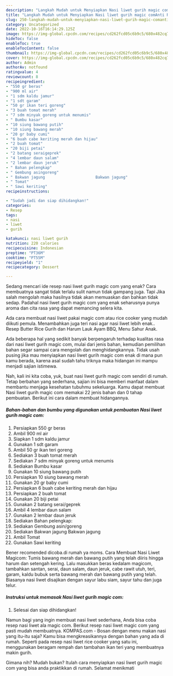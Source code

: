 ```yaml
---
description: "Langkah Mudah untuk Menyiapkan Nasi liwet gurih magic comAnti Ribet"
title: "Langkah Mudah untuk Menyiapkan Nasi liwet gurih magic comAnti Ribet"
slug: 250-langkah-mudah-untuk-menyiapkan-nasi-liwet-gurih-magic-comanti-ribet
category: Uncategorized
date: 2022-10-16T16:14:29.125Z
image: https://img-global.cpcdn.com/recipes/cd262fcd05c6b9c5/680x482cq70/nasi-liwet-gurih-magic-com-foto-resep-utama.jpg
hideToc: false
enableToc: true
enableTocContent: false
thumbnail: https://img-global.cpcdn.com/recipes/cd262fcd05c6b9c5/680x482cq70/nasi-liwet-gurih-magic-com-foto-resep-utama.jpg
cover: https://img-global.cpcdn.com/recipes/cd262fcd05c6b9c5/680x482cq70/nasi-liwet-gurih-magic-com-foto-resep-utama.jpg
author: Admin
authorAv: notfound
ratingvalue: 4
reviewcount: 8
recipeingredient:
- "550 gr beras"
- "900 ml air"
- "1 sdm kaldu jamur"
- "1 sdt garam"
- "50 gr ikan teri goreng"
- "3 buah tomat merah"
- "7 sdm minyak goreng untuk menumis"
- " Bumbu kasar"
- "10 siung bawang putih"
- "10 siung bawang merah"
- "20 gr baby cumi"
- "6 buah cabe keriting merah dan hijau"
- "2 buah tomat"
- "20 biji petai"
- "2 batang seraigeprek"
- "4 lembar daun salam"
- "2 lembar daun jeruk"
- " Bahan pelengkap"
- " Gembung asingoreng"
- " Bakwan jagung                      Bakwan jagung"
- " Tomat"
- " Sawi keriting"
recipeinstructions:

- "Sudah jadi dan siap dihidangkan!"
categories:
- Resep
tags:
- nasi
- liwet
- gurih

katakunci: nasi liwet gurih 
nutrition: 220 calories
recipecuisine: Indonesian
preptime: "PT36M"
cooktime: "PT55M"
recipeyield: "1"
recipecategory: Dessert

---
```



Sedang mencari ide resep nasi liwet gurih magic com yang enak? Cara membuatnya sangat tidak terlalu sulit namun tidak gampang juga. Tapi Jika salah mengolah maka hasilnya tidak akan memuaskan dan bahkan tidak sedap. Padahal nasi liwet gurih magic com yang enak seharusnya punya aroma dan cita rasa yang dapat memancing selera kita.


Ada cara membuat nasi liwet pakai magic com atau rice cooker yang mudah diikuti pemula. Menambahkan juga teri nasi agar nasi liwet lebih enak.. Resep Butter Rice Gurih dan Harum Lauk Ayam BBQ, Menu Sahur Anak.

Ada beberapa hal yang sedikit banyak berpengaruh terhadap kualitas rasa dari nasi liwet gurih magic com, mulai dari jenis bahan, kemudian pemilihan bahan segar sampai cara mengolah dan menghidangkannya. Tidak usah pusing jika mau menyiapkan nasi liwet gurih magic com enak di mana pun kamu berada, karena asal sudah tahu triknya maka hidangan ini mampu menjadi sajian istimewa.


Nah, kali ini kita coba, yuk, buat nasi liwet gurih magic com sendiri di rumah. Tetap berbahan yang sederhana, sajian ini bisa memberi manfaat dalam membantu menjaga kesehatan tubuhmu sekeluarga. Kamu dapat membuat Nasi liwet gurih magic com memakai 22 jenis bahan dan 0 tahap pembuatan. Berikut ini cara dalam membuat hidangannya.

<!--inarticleads1-->

##### Bahan-bahan dan bumbu yang digunakan untuk pembuatan Nasi liwet gurih magic com:

1. Persiapkan 550 gr beras
1. Ambil 900 ml air
1. Siapkan 1 sdm kaldu jamur
1. Gunakan 1 sdt garam
1. Ambil 50 gr ikan teri goreng
1. Sediakan 3 buah tomat merah
1. Sediakan 7 sdm minyak goreng untuk menumis
1. Sediakan  Bumbu kasar
1. Gunakan 10 siung bawang putih
1. Persiapkan 10 siung bawang merah
1. Gunakan 20 gr baby cumi
1. Persiapkan 6 buah cabe keriting merah dan hijau
1. Persiapkan 2 buah tomat
1. Gunakan 20 biji petai
1. Gunakan 2 batang serai/geprek
1. Ambil 4 lembar daun salam
1. Gunakan 2 lembar daun jeruk
1. Sediakan  Bahan pelengkap:
1. Sediakan  Gembung asin/goreng
1. Sediakan  Bakwan jagung                      Bakwan jagung
1. Ambil  Tomat
1. Gunakan  Sawi keriting


Bener recomended dicoba.di rumah ya moms. Cara Membuat Nasi Liwet Magicom: Tumis bawang merah dan bawang putih yang telah diiris hingga harum dan setengah kering. Lalu masukkan beras kedalam magicom, tambahkan santan, serai, daun salam, daun jeruk, cabe rawit utuh, teri, garam, kaldu bubuk serta bawang merah dan bawang putih yang telah. Biasanya nasi liwet disajikan dengan sayur labu siam, sayur tahu dan juga telur. 

<!--inarticleads2-->

##### Instruksi untuk memasak Nasi liwet gurih magic com:


1. Selesai dan siap dihidangkan!

Namun bagi yang ingin membuat nasi liwet sederhana, Anda bisa coba resep nasi liwet ala magic com. Berikut resep nasi liwet magic com yang pasti mudah membuatnya. KOMPAS.com - Bosan dengan menu makan nasi yang itu-itu saja? Kamu bisa mengkreasikannya dengan bahan yang ada di rumah. Seperti pada resep nasi liwet rice cooker yang satu ini, menggunakan beragam rempah dan tambahan ikan teri yang membuatnya makin gurih. 

Gimana nih? Mudah bukan? Itulah cara menyiapkan nasi liwet gurih magic com yang bisa anda praktikkan di rumah. Selamat menikmati
